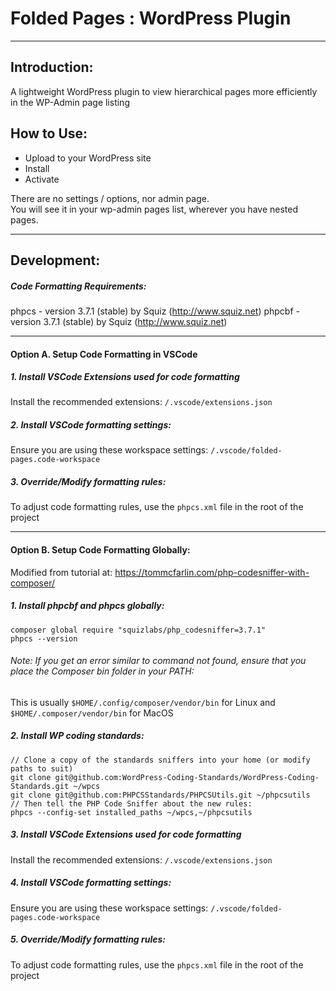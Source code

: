 # Folded Pages : WordPress Plugin
---
## Introduction:
A lightweight WordPress plugin to view hierarchical pages more efficiently in the WP-Admin page listing

## How to Use:

- Upload to your WordPress site
- Install
- Activate

There are no settings / options, nor admin page.  
You will see it in your wp-admin pages list, wherever you have nested pages.

---
## Development:

##### Code Formatting Requirements:
phpcs - version 3.7.1 (stable) by Squiz (http://www.squiz.net)
phpcbf - version 3.7.1 (stable) by Squiz (http://www.squiz.net)

---
#### Option A. Setup Code Formatting in VSCode
##### 1. Install VSCode Extensions used for code formatting
Install the recommended extensions: 
`/.vscode/extensions.json`

##### 2. Install VSCode formatting settings:
Ensure you are using these workspace settings: 
`/.vscode/folded-pages.code-workspace`

##### 3. Override/Modify formatting rules:
To adjust code formatting rules, use the `phpcs.xml` file in the root of the project

---
#### Option B. Setup Code Formatting Globally:
Modified from tutorial at: 
https://tommcfarlin.com/php-codesniffer-with-composer/

##### 1. Install phpcbf and phpcs globally:
```
composer global require "squizlabs/php_codesniffer=3.7.1"
phpcs --version
```
###### _Note: If you get an error similar to command not found, ensure that you place the Composer bin folder in your PATH:_

This is usually `$HOME/.config/composer/vendor/bin` for Linux and `$HOME/.composer/vendor/bin` for MacOS

##### 2. Install WP coding standards:
```
// Clone a copy of the standards sniffers into your home (or modify paths to suit)
git clone git@github.com:WordPress-Coding-Standards/WordPress-Coding-Standards.git ~/wpcs
git clone git@github.com:PHPCSStandards/PHPCSUtils.git ~/phpcsutils
// Then tell the PHP Code Sniffer about the new rules:
phpcs --config-set installed_paths ~/wpcs,~/phpcsutils

```

##### 3. Install VSCode Extensions used for code formatting
Install the recommended extensions: 
`/.vscode/extensions.json`

##### 4. Install VSCode formatting settings:
Ensure you are using these workspace settings: 
`/.vscode/folded-pages.code-workspace`

##### 5. Override/Modify formatting rules:
To adjust code formatting rules, use the `phpcs.xml` file in the root of the project